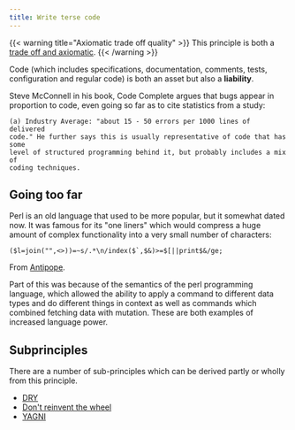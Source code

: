 ```yaml
---
title: Write terse code
---
```


{{< warning title="Axiomatic trade off quality" >}}
This principle is both a [trade off and axiomatic](../../).
{{< /warning >}}

Code (which includes specifications, documentation, comments, tests, configuration and regular code)
is both an asset but also a **liability**.

Steve McConnell in his book, Code Complete argues that bugs appear in proportion to code,
even going so far as to cite statistics from a study:

```
(a) Industry Average: "about 15 - 50 errors per 1000 lines of delivered
code." He further says this is usually representative of code that has some
level of structured programming behind it, but probably includes a mix of
coding techniques.
```

## Going too far

Perl is an old language that used to be more popular, but it somewhat dated now. It was
famous for its "one liners" which would compress a huge amount of complex functionality
into a very small number of characters:

```
($l=join("",<>))=~s/.*\n/index($`,$&)>=$[||print$&/ge;
```

From [Antipope](http://www.antipope.org/charlie/old/attic/perl/one-liner.html).

Part of this was because of the semantics of the perl programming language, which allowed
the ability to apply a command to different data types and do different things in context
as well as commands which combined fetching data with mutation. These are both examples
of increased language power.

## Subprinciples

There are a number of sub-principles which can be derived partly or wholly
from this principle.

* [DRY](dry)
* [Don't reinvent the wheel](dont-reinvent-the-wheel)
* [YAGNI](yagni)
